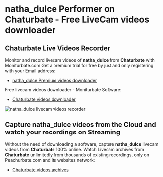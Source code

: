# natha_dulce Performer on Chaturbate - Free LiveCam videos downloader

## Chaturbate Live Videos Recorder

Monitor and record livecam videos of **natha_dulce** from **Chaturbate** with Moniturbate.com
Get a premium trial for free by just and only registering with your Email address:
* [natha_dulce Premium videos downloader](https://moniturbate.com/request-demo-licence-key.html)

Free livecam videos downloader - Moniturbate Software:
* [Chaturbate videos downloader](https://moniturbate.com/moniturbate-download-software.html)

![natha_dulce livecam videos recorder](https://peachurnet.com/templates/moniturbate-software.png)


## Capture natha_dulce videos from the Cloud and watch your recordings on Streaming

Without the need of downloading a software, capture **natha_dulce** livecam videos from **Chaturbate** 100% online.
Watch Livecam archives from **Chaturbate** unlimitedly from thousands of existing recordings, only on Peachurbate.com and its websites network:
* [Chaturbate videos archives](https://peachurnet.com/)